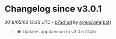 # Changelog since v3.0.1

2019/05/03 13:20 UTC - [b7ad1bd](https://github.com/hassio-addons/addon-appdaemon3/commit/b7ad1bdaab2b697a18828482e594206fbaa0a408) by [@renovate[bot]](https://github.com/apps/renovate)
> :arrow_up: Updates appdaemon to v3.0.5 (#45) 


